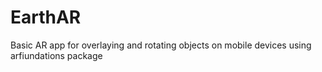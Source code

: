 # EarthAR
Basic AR app for overlaying and rotating objects on mobile devices using arfiundations package
